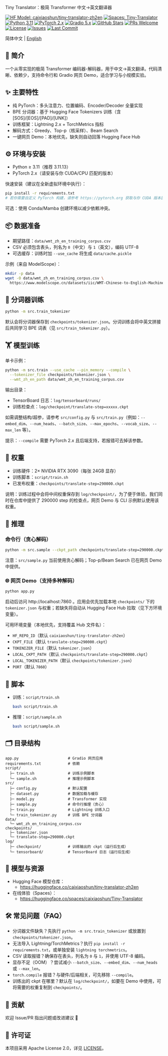 Tiny Translator：极简 Transformer 中文→英文翻译器

[![HF Model: caixiaoshun/tiny-translator-zh2en](https://img.shields.io/badge/HF%20Model-caixiaoshun%2Ftiny--translator--zh2en-FFD21E?logo=huggingface&logoColor=black)](https://huggingface.co/caixiaoshun/tiny-translator-zh2en)
[![Spaces: Tiny-Translator](https://img.shields.io/badge/Spaces-Tiny--Translator-FFD21E?logo=huggingface&logoColor=black)](https://huggingface.co/spaces/caixiaoshun/Tiny-Translator)
[![Python 3.11](https://img.shields.io/badge/Python-3.11-3776AB?logo=python&logoColor=white)](#%E7%8E%AF%E5%A2%83%E4%B8%8E%E5%AE%89%E8%A3%85)
[![PyTorch 2.x](https://img.shields.io/badge/PyTorch-2.x-EE4C2C?logo=pytorch&logoColor=white)](#%E6%A8%A1%E5%9E%8B%E8%AE%AD%E7%BB%83)
[![Gradio 5.x](https://img.shields.io/badge/Gradio-5.x-FF7C00?logo=gradio&logoColor=white)](#%E7%BD%91%E9%A1%B5-demo%E6%94%AF%E6%8C%81%E5%A4%9A%E7%A7%8D%E8%A7%A3%E7%A0%81)
[![GitHub Stars](https://img.shields.io/github/stars/caixiaoshun/Tiny-Translator?style=social)](https://github.com/caixiaoshun/Tiny-Translator)
[![PRs Welcome](https://img.shields.io/badge/PRs-welcome-brightgreen.svg)](https://github.com/caixiaoshun/Tiny-Translator/pulls)
[![License](https://img.shields.io/badge/License-Apache%202.0-blue.svg)](LICENSE)
[![Issues](https://img.shields.io/github/issues/caixiaoshun/Tiny-Translator.svg)](https://github.com/caixiaoshun/Tiny-Translator/issues)
[![Last Commit](https://img.shields.io/github/last-commit/caixiaoshun/Tiny-Translator.svg)](https://github.com/caixiaoshun/Tiny-Translator/commits/master)

简体中文 | [English](README.en.md)

## 🌟 简介

一个从零实现的极简 Transformer 编码器-解码器，用于中文→英文翻译。代码清晰、依赖少，支持命令行和 Gradio 网页 Demo，适合学习与小规模实验。

## ✨ 主要特性

- 纯 PyTorch：多头注意力、位置编码、Encoder/Decoder 全量实现
- BPE 分词器：基于 Hugging Face Tokenizers 训练（含 [SOS]/[EOS]/[PAD]/[UNK]）
- 训练框架：Lightning 2.x + TorchMetrics 指标
- 解码方式：Greedy、Top-p（核采样）、Beam Search
- 一键网页 Demo：本地优先，缺失则自动回落 Hugging Face Hub

## ⚙️ 环境与安装

- Python ≥ 3.11（推荐 3.11.13）
- PyTorch 2.x（请安装与你 CUDA/CPU 匹配的版本）

快速安装（建议在全新虚拟环境中执行）：

```bash
pip install -r requirements.txt
# 若你需要自定义 PyTorch 构建，请参考 https://pytorch.org 获取与你 CUDA 版本匹配的安装命令。
```

可选：使用 Conda/Mamba 创建环境以减少依赖冲突。

## 📦 数据准备

- 期望路径：`data/wmt_zh_en_training_corpus.csv`
- CSV 必须包含表头，列名为 `0`（中文）与 `1`（英文），编码 UTF-8
- 可选缓存：训练时加 `--use_cache` 将生成 `data/cache.pickle`

示例（来自 ModelScope）：

```bash
mkdir -p data
wget -O data/wmt_zh_en_training_corpus.csv \
  https://www.modelscope.cn/datasets/iic/WMT-Chinese-to-English-Machine-Translation-Training-Corpus/resolve/master/wmt_zh_en_training_corpus.csv
```

## 🧩 分词器训练

```bash
python -m src.train_tokenizer
```

默认会将分词器保存到 `checkpoints/tokenizer.json`。分词训练会将中英文拼接后共同学习 BPE 词表（见 `src/train_tokenizer.py`）。

## 🏋️ 模型训练

单卡示例：

```bash
python -m src.train --use_cache --pin_memory --compile \
  --tokenizer_file checkpoints/tokenizer.json \
  --wmt_zh_en_path data/wmt_zh_en_training_corpus.csv
```

输出目录：

- TensorBoard 日志：`log/tensorboard/runs/`
- 训练检查点：`log/checkpoint/translate-step=xxxxx.ckpt`

如需调整结构/超参，请参考 `src/config.py` 与 `src/train.py`（例如：`--embed_dim`、`--num_heads`、`--batch_size`、`--max_epochs`、`--vocab_size`、`--max_len` 等）。

提示：`--compile` 需要 PyTorch 2.x 且后端支持，若报错可去掉该参数。

## 🏅 权重

- 训练硬件：2× NVIDIA RTX 3090（每张 24GB 显存）
- 训练脚本：`script/train.sh`
- 已发布权重：`checkpoints/translate-step=290000.ckpt`

说明：训练过程中会将中间权重保存到 `log/checkpoint/`，为了便于体验，我们同时在仓库中提供了 290000 step 的检查点，网页 Demo 与 CLI 示例默认使用该权重。

## 🚀 推理

### 命令行（贪心解码）

```bash
python -m src.sample --ckpt_path checkpoints/translate-step=290000.ckpt --zh "早上好"
```

注意：`src/sample.py` 当前使用贪心解码；Top-p/Beam Search 已在网页 Demo 中提供。

### 🌐 网页 Demo（支持多种解码）

```bash
python app.py
```

启动后访问 http://localhost:7860 。应用会优先加载本地 `checkpoints/` 下的 `tokenizer.json` 与权重；若缺失将自动从 Hugging Face Hub 拉取（见下方环境变量）。

可用环境变量（本地优先，支持覆盖 Hub 文件名）：

- `HF_REPO_ID`（默认 `caixiaoshun/tiny-translator-zh2en`）
- `CKPT_FILE`（默认 `translate-step=290000.ckpt`）
- `TOKENIZER_FILE`（默认 `tokenizer.json`）
- `LOCAL_CKPT_PATH`（默认 `checkpoints/translate-step=290000.ckpt`）
- `LOCAL_TOKENIZER_PATH`（默认 `checkpoints/tokenizer.json`）
- `PORT`（默认 `7860`）

## 🧪 脚本

- 训练：`script/train.sh`

  ```bash
  bash script/train.sh
  ```

- 推理：`script/sample.sh`

  ```bash
  bash script/sample.sh
  ```

## 🗂️ 目录结构

```
app.py                      # Gradio 网页应用
requirements.txt            # 依赖
script/
  ├─ train.sh               # 训练示例脚本
  └─ sample.sh              # 推理示例脚本
src/
  ├─ config.py              # 默认配置
  ├─ dataset.py             # 数据加载与缓存
  ├─ model.py               # Transformer 实现
  ├─ sample.py              # 命令行推理（贪心）
  ├─ train.py               # Lightning 训练入口
  └─ train_tokenizer.py     # 训练 BPE 分词器
data/
  └─ wmt_zh_en_training_corpus.csv
checkpoints/
  ├─ tokenizer.json
  └─ translate-step=290000.ckpt
log/
  ├─ checkpoint/            # 训练输出的 ckpt（运行后生成）
  └─ tensorboard/           # TensorBoard 日志（运行后生成）
```

## 🔗 模型与资源

- Hugging Face 模型仓库：
  - https://huggingface.co/caixiaoshun/tiny-translator-zh2en
- 在线体验（Spaces）：
  - https://huggingface.co/spaces/caixiaoshun/Tiny-Translator

## 🛠️ 常见问题（FAQ）

- 分词器文件缺失？先执行 `python -m src.train_tokenizer` 或放置到 `checkpoints/tokenizer.json`。
- 无法导入 Lightning/TorchMetrics？执行 `pip install -r requirements.txt`，或单独安装 `lightning torchmetrics`。
- CSV 读取报错？确保存在表头，列名为 `0` 与 `1`，并使用 UTF-8 编码。
- 显存不足（OOM）？尝试减小 `--batch_size`、`--embed_dim`、`--num_heads` 或 `--max_len`。
- `torch.compile` 报错？与硬件/后端相关，可先移除 `--compile`。
- 训练出的 ckpt 在哪里？默认在 `log/checkpoint/`，如要在 Demo 中使用，可将需要的权重复制到 `checkpoints/`。

## 🤝 贡献

欢迎 Issue/PR 指出问题或改进建议 🙌

## 📄 许可证

本项目采用 Apache License 2.0，详见 [LICENSE](LICENSE)。
